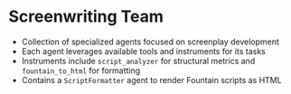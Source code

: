 # Screenwriting Team
- Collection of specialized agents focused on screenplay development
- Each agent leverages available tools and instruments for its tasks
- Instruments include `script_analyzer` for structural metrics and `fountain_to_html` for formatting
- Contains a `ScriptFormatter` agent to render Fountain scripts as HTML
